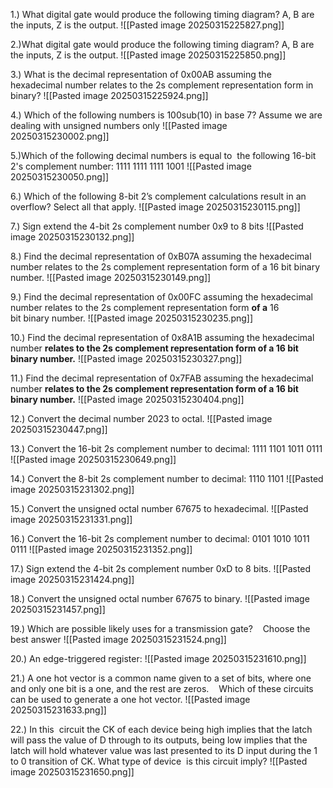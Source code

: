 
1.) What digital gate would produce the following timing diagram? A, B are the inputs, Z is the output.
![[Pasted image 20250315225827.png]]

2.)What digital gate would produce the following timing diagram? A, B are the inputs, Z is the output.
![[Pasted image 20250315225850.png]]

3.) What is the decimal representation of 0x00AB assuming the hexadecimal number relates to the 2s complement representation form in binary?
![[Pasted image 20250315225924.png]]

4.) Which of the following numbers is 100sub(10) in base 7? Assume we are dealing with unsigned numbers only
![[Pasted image 20250315230002.png]]

5.)Which of the following decimal numbers is equal to  the following 16-bit 2's complement number:
1111 1111 1111 1001
![[Pasted image 20250315230050.png]]

6.) Which of the following 8-bit 2’s complement calculations result in an overflow? Select all that apply.
![[Pasted image 20250315230115.png]]

7.) Sign extend the 4-bit 2s complement number 0x9 to 8 bits
![[Pasted image 20250315230132.png]]

8.) Find the decimal representation of 0xB07A assuming the hexadecimal number relates to the 2s complement representation form of a 16 bit binary number.
![[Pasted image 20250315230149.png]]

9.) Find the decimal representation of 0x00FC assuming the hexadecimal number relates to the 2s complement representation form **of a** 16 bit binary number.
![[Pasted image 20250315230235.png]]

10.) Find the decimal representation of 0x8A1B assuming the hexadecimal number **relates to the 2s complement representation form of a 16 bit binary number.**
![[Pasted image 20250315230327.png]]

11.) Find the decimal representation of 0x7FAB assuming the hexadecimal number **relates to the 2s complement representation form of a 16 bit binary number.**
![[Pasted image 20250315230404.png]]

12.) Convert the decimal number 2023 to octal.
![[Pasted image 20250315230447.png]]

13.) Convert the 16-bit 2s complement number to decimal:
1111 1101 1011 0111
![[Pasted image 20250315230649.png]]

14.) Convert the 8-bit 2s complement number to decimal:
1110 1101
![[Pasted image 20250315231302.png]]

15.) Convert the unsigned octal number 67675 to hexadecimal.
![[Pasted image 20250315231331.png]]

16.) Convert the 16-bit 2s complement number to decimal:
0101 1010 1011 0111
![[Pasted image 20250315231352.png]]

17.) Sign extend the 4-bit 2s complement number 0xD to 8 bits.
![[Pasted image 20250315231424.png]]

18.) Convert the unsigned octal number 67675 to binary.
![[Pasted image 20250315231457.png]]

19.) Which are possible likely uses for a transmission gate?    Choose the best answer
![[Pasted image 20250315231524.png]]

20.) An edge-triggered register:
![[Pasted image 20250315231610.png]]

21.) A one hot vector is a common name given to a set of bits, where one and only one bit is a one, and the rest are zeros.    Which of these circuits can be used to generate a one hot vector.
![[Pasted image 20250315231633.png]]

22.) In this  circuit the CK of each device being high implies that the latch will pass the value of D through to its outputs, being low implies that the latch will hold whatever value was last presented to its D input during the 1 to 0 transition of CK. What type of device  is this circuit imply?
![[Pasted image 20250315231650.png]]